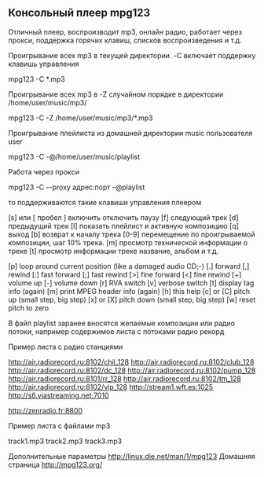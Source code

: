 ## Консольный плеер mpg123 
Отличный плеер, воспроизводит mp3, онлайн радио, работает через прокси, поддержка горячих клавиш, списков воспроизведения и т.д.

Проигрывание всех mp3 в текущей директории. -C включает поддержку клавишь управления

mpg123 -C *.mp3

Проигрывание всех mp3 в -Z случайном порядке в директории /home/user/music/mp3/

mpg123 -C -Z /home/user/music/mp3/*.mp3

Проигрывание плейлиста из домашней директории music пользователя user

mpg123 -C -@/home/user/music/playlist

Работа через прокси

mpg123 -C --proxy адрес:порт -@playlist

то поддерживаются такие клавиши управления плеером

[s] или [ пробел ] включить отключить паузу
[f] следующий трек
[d] предыдущий трек
[l] показать плейлист и активную композицию
[q] выход
[b] возврат к началу трека
[0-9] перемещение по проигрываемой композиции, шаг 10% трека.
[m] просмотр технической информации о треке
[t] просмотр информации треке название, альбом и т.д.


[p] loop around current position (like a damaged audio CD;-)
[.] forward
[,] rewind
[:] fast forward
[;] fast rewind
[>] fine forward
[<] fine rewind
[+] volume up
[-] volume down
[r] RVA switch
[v] verbose switch
[t] display tag info (again)
[m] print MPEG header info (again)
[h] this help
[c] or [C] pitch up (small step, big step)
[x] or [X] pitch down (small step, big step)
[w] reset pitch to zero

В файл playlist заранее вносятся желаемые композиции или радио потоки, например содержимое листа с потоками радио рекорд

Пример листа с радио станциями

http://air.radiorecord.ru:8102/chil_128
http://air.radiorecord.ru:8102/club_128
http://air.radiorecord.ru:8102/dc_128
http://air.radiorecord.ru:8102/pump_128
http://air.radiorecord.ru:8101/rr_128
http://air.radiorecord.ru:8102/tm_128
http://air.radiorecord.ru:8102/vip_128
http://stream1.wft.es:1025
http://s6.viastreaming.net:7010

http://zenradio.fr:8800



Пример листа с файлами mp3

track1.mp3
track2.mp3
track3.mp3

Дополнительные параметры http://linux.die.net/man/1/mpg123
Домашняя страница http://mpg123.org/


